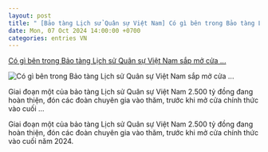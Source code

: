 ```yaml
---
layout: post
title: " [Bảo tàng Lịch sử Quân sự Việt Nam] Có gì bên trong Bảo tàng Lịch sử Quân sự Việt Nam sắp mở cửa ..."
date: Mon, 07 Oct 2024 14:00:00 +0700
categories: entries VN
---
```

[Có gì bên trong Bảo tàng Lịch sử Quân sự Việt Nam sắp mở cửa ...](https://www.vietnamplus.vn/co-gi-ben-trong-bao-tang-lich-su-quan-su-viet-nam-sap-mo-cua-don-khach-post981668.vnp)

![Có gì bên trong Bảo tàng Lịch sử Quân sự Việt Nam sắp mở cửa ...](https://imagev3.vietnamplus.vn/1200x630/Uploaded/2024/xtsqr/2024_10_07/vnp-bao-tang-quan-su-viet-nam-15-1984.jpg.webp)

Giai đoạn một của bảo tàng Lịch sử Quân sự Việt Nam 2.500 tỷ đồng đang hoàn thiện, đón các đoàn chuyên gia vào thăm, trước khi mở cửa chính thức vào cuối ...

Giai đoạn một của bảo tàng Lịch sử Quân sự Việt Nam 2.500 tỷ đồng đang hoàn thiện, đón các đoàn chuyên gia vào thăm, trước khi mở cửa chính thức vào cuối năm 2024.

